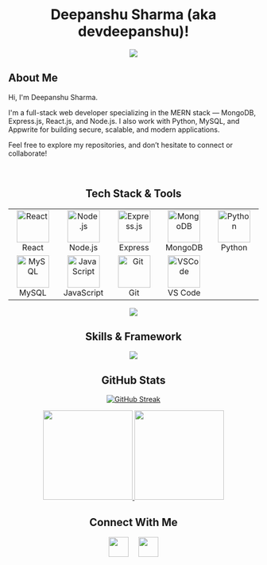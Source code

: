 <div align="center">

  # Deepanshu Sharma (aka devdeepanshu)!
  <a href="https://git.io/typing-svg">
    <img src="https://readme-typing-svg.demolab.com?font=JetBrains+Mono&weight=700&size=28&duration=4000&pause=1000&color=00FFAA&center=true&vCenter=true&repeat=true&width=600&lines=MERN+Stack+Developer;MongoDB,+Express,+React,+Node.js;Python+Programming;MySQL+Database;Appwrite+Backend+as+a+Service" />
  </a>
</div>

## About Me
Hi, I'm Deepanshu Sharma.

I'm a full-stack web developer specializing in the MERN stack — MongoDB, Express.js, React.js, and Node.js. I also work with Python, MySQL, and Appwrite for building secure, scalable, and modern applications.

Feel free to explore my repositories, and don’t hesitate to connect or collaborate!

<br clear="both">

<div align="center">

## Tech Stack & Tools

<table>
  <tr>
    <td align="center" width="96">
      <img src="https://cdn.jsdelivr.net/gh/devicons/devicon/icons/react/react-original.svg" width="65" height="65" alt="React" />
      <br>React
    </td>
    <td align="center" width="96">
      <img src="https://cdn.jsdelivr.net/gh/devicons/devicon/icons/nodejs/nodejs-original.svg" width="65" height="65" alt="Node.js" />
      <br>Node.js
    </td>
    <td align="center" width="96">
      <img src="https://cdn.jsdelivr.net/gh/devicons/devicon/icons/express/express-original.svg" width="65" height="65" alt="Express.js" />
      <br>Express
    </td>
    <td align="center" width="96">
      <img src="https://cdn.jsdelivr.net/gh/devicons/devicon/icons/mongodb/mongodb-original.svg" width="65" height="65" alt="MongoDB" />
      <br>MongoDB
    </td>
    <td align="center" width="96">
      <img src="https://cdn.jsdelivr.net/gh/devicons/devicon/icons/python/python-original.svg" width="65" height="65" alt="Python" />
      <br>Python
    </td>
  </tr>
  <tr>
    <td align="center" width="96">
      <img src="https://cdn.jsdelivr.net/gh/devicons/devicon/icons/mysql/mysql-original.svg" width="65" height="65" alt="MySQL" />
      <br>MySQL
    </td>
<!--     <td align="center" width="96">
      <img src="[https://appwrite.io/images-ee/press/icon.svg](https://avatars.githubusercontent.com/u/25003669?v=4)" width="65" height="65" alt="Appwrite" />
      <br>Appwrite
    </td> -->
    <td align="center" width="96">
      <img src="https://cdn.jsdelivr.net/gh/devicons/devicon/icons/javascript/javascript-original.svg" width="65" height="65" alt="JavaScript" />
      <br>JavaScript
    </td>
    <td align="center" width="96">
      <img src="https://cdn.jsdelivr.net/gh/devicons/devicon/icons/git/git-original.svg" width="65" height="65" alt="Git" />
      <br>Git
    </td>
    <td align="center" width="96">
      <img src="https://cdn.jsdelivr.net/gh/devicons/devicon/icons/vscode/vscode-original.svg" width="65" height="65" alt="VSCode" />
      <br>VS Code
    </td>
  </tr>
</table>

<img src="https://user-images.githubusercontent.com/73097560/115834632-1a411f80-a448-11eb-8c96-820c3e48736a.gif" />

## Skills & Framework

<p align="center">
  <a href="#">
    <img src="https://skillicons.dev/icons?i=react,nodejs,express,mongodb,python,mysql,appwrite,javascript,git,vscode" />
  </a>
</p>

## GitHub Stats

[![GitHub Streak](https://github-readme-streak-stats.herokuapp.com?user=DeepanshuSharma05&theme=tokyonight&hide_border=true&date_format=M%20j%5B%2C%20Y%5D)](https://git.io/streak-stats)

<p align="center">
  <a href="https://github.com/DeepanshuSharma05">
    <img height="180em" src="https://github-readme-stats.vercel.app/api?username=DeepanshuSharma05&show_icons=true&theme=tokyonight&include_all_commits=true&count_private=true"/>
    <img height="180em" src="https://github-readme-stats.vercel.app/api/top-langs/?username=DeepanshuSharma05&layout=compact&langs_count=7&theme=tokyonight"/>
  </a>
</p>

## Connect With Me

<div align="center">
  <a href="https://www.linkedin.com/in/deepanshu-sharma" style="text-decoration: none;">
    <img src="https://custom-icon-badges.demolab.com/badge/LINKEDIN-0A66C2?style=for-the-badge&logoColor=white" height="40" />
  </a>
  &nbsp;&nbsp;&nbsp;
  <a href="https://x.com/A_Student05" style="text-decoration: none;">
    <img src="https://custom-icon-badges.demolab.com/badge/X.COM-000000?style=for-the-badge&logoColor=white" height="40" />
  </a>
</div>

